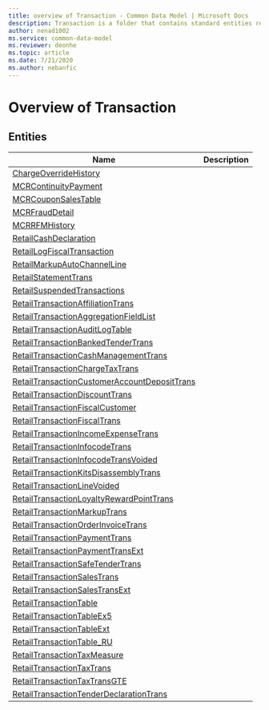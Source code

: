 ```yaml
---
title: overview of Transaction - Common Data Model | Microsoft Docs
description: Transaction is a folder that contains standard entities related to the Common Data Model.
author: nenad1002
ms.service: common-data-model
ms.reviewer: deonhe
ms.topic: article
ms.date: 7/21/2020
ms.author: nebanfic
---
```


# Overview of Transaction


## Entities

|Name|Description|
|---|---|
|[ChargeOverrideHistory](ChargeOverrideHistory.md)||
|[MCRContinuityPayment](MCRContinuityPayment.md)||
|[MCRCouponSalesTable](MCRCouponSalesTable.md)||
|[MCRFraudDetail](MCRFraudDetail.md)||
|[MCRRFMHistory](MCRRFMHistory.md)||
|[RetailCashDeclaration](RetailCashDeclaration.md)||
|[RetailLogFiscalTransaction](RetailLogFiscalTransaction.md)||
|[RetailMarkupAutoChannelLine](RetailMarkupAutoChannelLine.md)||
|[RetailStatementTrans](RetailStatementTrans.md)||
|[RetailSuspendedTransactions](RetailSuspendedTransactions.md)||
|[RetailTransactionAffiliationTrans](RetailTransactionAffiliationTrans.md)||
|[RetailTransactionAggregationFieldList](RetailTransactionAggregationFieldList.md)||
|[RetailTransactionAuditLogTable](RetailTransactionAuditLogTable.md)||
|[RetailTransactionBankedTenderTrans](RetailTransactionBankedTenderTrans.md)||
|[RetailTransactionCashManagementTrans](RetailTransactionCashManagementTrans.md)||
|[RetailTransactionChargeTaxTrans](RetailTransactionChargeTaxTrans.md)||
|[RetailTransactionCustomerAccountDepositTrans](RetailTransactionCustomerAccountDepositTrans.md)||
|[RetailTransactionDiscountTrans](RetailTransactionDiscountTrans.md)||
|[RetailTransactionFiscalCustomer](RetailTransactionFiscalCustomer.md)||
|[RetailTransactionFiscalTrans](RetailTransactionFiscalTrans.md)||
|[RetailTransactionIncomeExpenseTrans](RetailTransactionIncomeExpenseTrans.md)||
|[RetailTransactionInfocodeTrans](RetailTransactionInfocodeTrans.md)||
|[RetailTransactionInfocodeTransVoided](RetailTransactionInfocodeTransVoided.md)||
|[RetailTransactionKitsDisassemblyTrans](RetailTransactionKitsDisassemblyTrans.md)||
|[RetailTransactionLineVoided](RetailTransactionLineVoided.md)||
|[RetailTransactionLoyaltyRewardPointTrans](RetailTransactionLoyaltyRewardPointTrans.md)||
|[RetailTransactionMarkupTrans](RetailTransactionMarkupTrans.md)||
|[RetailTransactionOrderInvoiceTrans](RetailTransactionOrderInvoiceTrans.md)||
|[RetailTransactionPaymentTrans](RetailTransactionPaymentTrans.md)||
|[RetailTransactionPaymentTransExt](RetailTransactionPaymentTransExt.md)||
|[RetailTransactionSafeTenderTrans](RetailTransactionSafeTenderTrans.md)||
|[RetailTransactionSalesTrans](RetailTransactionSalesTrans.md)||
|[RetailTransactionSalesTransExt](RetailTransactionSalesTransExt.md)||
|[RetailTransactionTable](RetailTransactionTable.md)||
|[RetailTransactionTableEx5](RetailTransactionTableEx5.md)||
|[RetailTransactionTableExt](RetailTransactionTableExt.md)||
|[RetailTransactionTable_RU](RetailTransactionTable_RU.md)||
|[RetailTransactionTaxMeasure](RetailTransactionTaxMeasure.md)||
|[RetailTransactionTaxTrans](RetailTransactionTaxTrans.md)||
|[RetailTransactionTaxTransGTE](RetailTransactionTaxTransGTE.md)||
|[RetailTransactionTenderDeclarationTrans](RetailTransactionTenderDeclarationTrans.md)||
